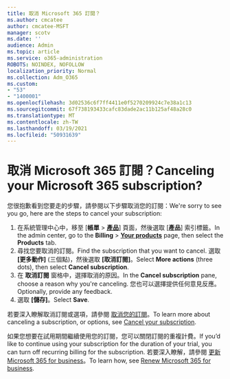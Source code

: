```yaml
---
title: 取消 Microsoft 365 訂閱？
ms.author: cmcatee
author: cmcatee-MSFT
manager: scotv
ms.date: ''
audience: Admin
ms.topic: article
ms.service: o365-administration
ROBOTS: NOINDEX, NOFOLLOW
localization_priority: Normal
ms.collection: Adm_O365
ms.custom:
- "53"
- "1400001"
ms.openlocfilehash: 3d02536c6f7ff4411e0f5270209924c7e38a1c13
ms.sourcegitcommit: 67f738193433cafc83dade2ac11b125af48a28c0
ms.translationtype: MT
ms.contentlocale: zh-TW
ms.lasthandoff: 03/19/2021
ms.locfileid: "50931639"
---
```

# <a name="canceling-your-microsoft-365-subscription"></a><span data-ttu-id="7276e-102">取消 Microsoft 365 訂閱？</span><span class="sxs-lookup"><span data-stu-id="7276e-102">Canceling your Microsoft 365 subscription?</span></span>

<span data-ttu-id="7276e-103">您很抱歉看到您要走的步驟，請參閱以下步驟取消您的訂閱：</span><span class="sxs-lookup"><span data-stu-id="7276e-103">We're sorry to see you go, here are the steps to cancel your subscription:</span></span>

1. <span data-ttu-id="7276e-104">在系統管理中心中，移至 [**帳單**  >  **[產品](https://go.microsoft.com/fwlink/p/?linkid=842054)**] 頁面，然後選取 [**產品**] 索引標籤。</span><span class="sxs-lookup"><span data-stu-id="7276e-104">In the admin center, go to the **Billing** > **[Your products](https://go.microsoft.com/fwlink/p/?linkid=842054)** page, then select the **Products** tab.</span></span>
2. <span data-ttu-id="7276e-105">尋找您要取消的訂閱。</span><span class="sxs-lookup"><span data-stu-id="7276e-105">Find the subscription that you want to cancel.</span></span> <span data-ttu-id="7276e-106">選取 **[更多動作]** (三個點)，然後選取 **[取消訂閱]**。</span><span class="sxs-lookup"><span data-stu-id="7276e-106">Select **More actions** (three dots), then select **Cancel subscription**.</span></span>
3. <span data-ttu-id="7276e-107">在 **取消訂閱** 窗格中，選擇取消的原因。</span><span class="sxs-lookup"><span data-stu-id="7276e-107">In the **Cancel subscription** pane, choose a reason why you're canceling.</span></span> <span data-ttu-id="7276e-108">您也可以選擇提供任何意見反應。</span><span class="sxs-lookup"><span data-stu-id="7276e-108">Optionally, provide any feedback.</span></span>
4. <span data-ttu-id="7276e-109">選取 **[儲存]**。</span><span class="sxs-lookup"><span data-stu-id="7276e-109">Select **Save**.</span></span>

<span data-ttu-id="7276e-110">若要深入瞭解取消訂閱或選項，請參閱 [取消您的訂閱](https://docs.microsoft.com/microsoft-365/commerce/subscriptions/cancel-your-subscription)。</span><span class="sxs-lookup"><span data-stu-id="7276e-110">To learn more about canceling a subscription, or options, see [Cancel your subscription](https://docs.microsoft.com/microsoft-365/commerce/subscriptions/cancel-your-subscription).</span></span>

<span data-ttu-id="7276e-111">如果您想要在試用期間繼續使用您的訂閱，您可以關閉訂閱的重複計費。</span><span class="sxs-lookup"><span data-stu-id="7276e-111">If you’d like to continue using your subscription for the duration of your trial, you can turn off recurring billing for the subscription.</span></span> <span data-ttu-id="7276e-112">若要深入瞭解，請參閱 [更新 Microsoft 365 for business](https://docs.microsoft.com/microsoft-365/commerce/subscriptions/renew-your-subscription)。</span><span class="sxs-lookup"><span data-stu-id="7276e-112">To learn how, see [Renew Microsoft 365 for business](https://docs.microsoft.com/microsoft-365/commerce/subscriptions/renew-your-subscription).</span></span>
